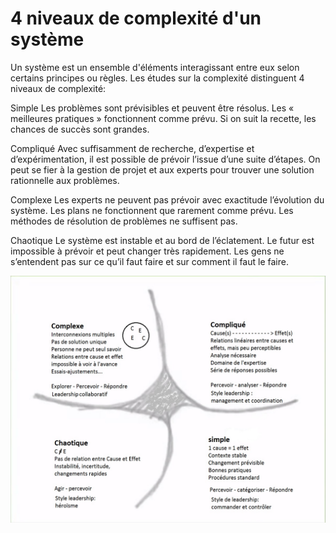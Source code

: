 <!--

---
title: 4 niveaux de complexité d'un système 
description: Un système est un ensemble d'éléments interagissant entre eux selon certains principes ou règles. Les  études sur la complexité distinguent 4 niveaux de complexité décrits ici.
licence: CC-BY-SA
---

-->

# 4 niveaux de complexité d'un système

Un système est un ensemble d'éléments interagissant entre eux selon certains principes ou règles. Les  études sur la complexité distinguent 4 niveaux de complexité:

Simple
Les problèmes sont prévisibles et peuvent être résolus.
Les « meilleures pratiques » fonctionnent comme prévu.
Si on suit la recette, les chances de succès sont grandes.

Compliqué
Avec suffisamment de recherche, d’expertise et d’expérimentation, il est possible de prévoir l’issue d’une suite d’étapes.
On peut se fier à la gestion de projet et aux experts pour trouver une solution rationnelle aux problèmes.

Complexe
Les experts ne peuvent pas prévoir avec exactitude l’évolution du système.
Les plans ne fonctionnent que rarement comme prévu.
Les méthodes de résolution de problèmes ne suffisent pas.

Chaotique
Le système est instable et au bord de l’éclatement.
Le futur est impossible à prévoir et peut changer très rapidement.
Les gens ne s’entendent pas sur ce qu’il faut faire et sur comment il faut le faire.

![](images/4_niveaux_complexite_systeme.jpg)
